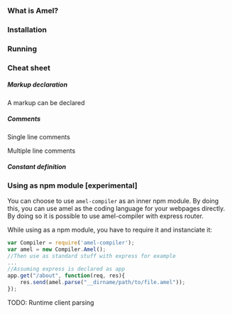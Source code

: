 ### What is Amel?

### Installation

### Running

### Cheat sheet

##### Markup declaration
A markup can be declared

##### Comments
Single line comments

Multiple line comments

##### Constant definition

### Using as npm module [experimental]

You can choose to use ``amel-compiler`` as an inner npm module. By doing this, you can use amel as the coding language for your webpages directly. By doing so it is possible to use amel-compiler with express router.

While using as a npm module, you have to require it and instanciate it:

```javascript
var Compiler = require('amel-compiler');
var amel = new Compiler.Amel();
//Then use as standard stuff with express for example
...
//Assuming express is declared as app
app.get("/about", function(req, res){
	res.send(amel.parse("__dirname/path/to/file.amel"));
});
```

TODO: Runtime client parsing
